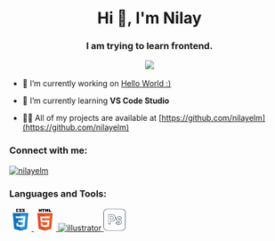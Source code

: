 <h1 align="center">Hi 👋, I'm Nilay</h1>
<h3 align="center">I am trying to learn frontend.</h3>

<div align="center"><img src="https://media1.giphy.com/media/v1.Y2lkPTc5MGI3NjExcTI3bTlicThwYWR0cm5razF6bnlsOGc3M2MxNDJuN2hwbzZwYzdpayZlcD12MV9pbnRlcm5hbF9naWZfYnlfaWQmY3Q9Zw/JIX9t2j0ZTN9S/giphy.gif"></div>

- 🔭 I’m currently working on [Hello World :)](https://github.com/nilayelm/First-Code)

- 🌱 I’m currently learning **VS Code Studio**

- 👨‍💻 All of my projects are available at [https://github.com/nilayelm](https://github.com/nilayelm)

<h3 align="left">Connect with me:</h3>
<p align="left">
<a href="https://www.behance.net/nilayelm" target="blank"><img align="center" src="https://raw.githubusercontent.com/rahuldkjain/github-profile-readme-generator/master/src/images/icons/Social/behance.svg" alt="nilayelm" height="30" width="40" /></a>
</p>

<h3 align="left">Languages and Tools:</h3>
<p align="left"> <a href="https://www.w3schools.com/css/" target="_blank" rel="noreferrer"> <img src="https://raw.githubusercontent.com/devicons/devicon/master/icons/css3/css3-original-wordmark.svg" alt="css3" width="40" height="40"/> </a> <a href="https://www.w3.org/html/" target="_blank" rel="noreferrer"> <img src="https://raw.githubusercontent.com/devicons/devicon/master/icons/html5/html5-original-wordmark.svg" alt="html5" width="40" height="40"/> </a> <a href="https://www.adobe.com/in/products/illustrator.html" target="_blank" rel="noreferrer"> <img src="https://www.vectorlogo.zone/logos/adobe_illustrator/adobe_illustrator-icon.svg" alt="illustrator" width="40" height="40"/> </a> <a href="https://www.photoshop.com/en" target="_blank" rel="noreferrer"> <img src="https://raw.githubusercontent.com/devicons/devicon/master/icons/photoshop/photoshop-line.svg" alt="photoshop" width="40" height="40"/> </a> </p>
